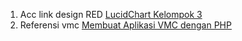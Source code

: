 1. Acc link design RED <a href="https://lucid.app/lucidchart/e39280e0-886f-4542-ac04-e42143486b64/edit?viewport_loc=-47%2C-21%2C2597%2C1081%2C0_0&invitationId=inv_f1f9b876-ed45-4626-ac20-7f7734d14990">LucidChart Kelompok 3</a>
2. Referensi vmc <a href="https://www.youtube.com/playlist?list=PLFIM0718LjIVEh_d-h5wAjsdv2W4SAtkx">Membuat Aplikasi VMC dengan PHP</a>
